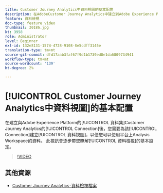```yaml
---
title: Customer Journey Analytics中資料視圖的基本配置
description: 在AdobeCustomer Journey Analytics中建立到Adobe Experience Platform資料集的連接後，您需要為該連接建立資料視圖，以便您可以在平台上使用Analysis Workspace的資料。 此視訊會逐步帶您瞭解資料檢視的基本設定。
feature: 資料檢視
doc-type: feature video
thumbnail: 30186.jpg
kt: 3958
role: Administrator
level: Beginner
exl-id: 132e8131-1574-4728-9108-8e5cdff3145e
translation-type: tm+mt
source-git-commit: dfd17aab3faf67f9d1b1739ed8e1da6809734941
workflow-type: tm+mt
source-wordcount: '139'
ht-degree: 2%

---
```


# [!UICONTROL Customer Journey Analytics中資料視圖]的基本配置

在建立與Adobe Experience Platform的[!UICONTROL 資料集]Customer Journey Analytics的[!UICONTROL Connection]後，您需要為該[!UICONTROL Connection]建立[!UICONTROL 資料視圖]，以便您可以使用平台上Analysis Workspace的資料。 此視訊會逐步帶您瞭解[!UICONTROL 資料檢視]的基本設定。

>[!VIDEO](https://video.tv.adobe.com/v/30186/?quality=12&enable10seconds=on&speedcontrol=on)

## 其他資源

* [Customer Journey Analytics-資料檢視檔案](https://experienceleague.adobe.com/docs/analytics-platform/using/cja-dataviews/create-dataview.html)

